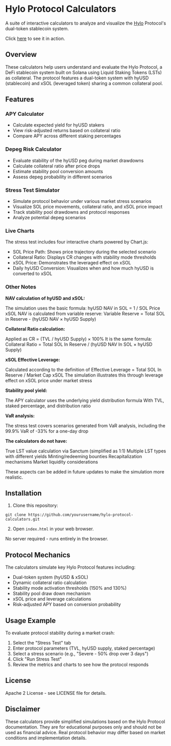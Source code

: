 # Hylo Protocol Calculators

A suite of interactive calculators to analyze and visualize the [Hylo](https://docs.hylo.so/introduction) Protocol's dual-token stablecoin system.

Click [here](https://wkennedy.github.io/HiLo-Tools/) to see it in action.

## Overview

These calculators help users understand and evaluate the Hylo Protocol, a DeFi stablecoin system built on Solana using Liquid Staking Tokens (LSTs) as collateral. The protocol features a dual-token system with hyUSD (stablecoin) and xSOL (leveraged token) sharing a common collateral pool.

## Features

### APY Calculator
- Calculate expected yield for hyUSD stakers
- View risk-adjusted returns based on collateral ratio
- Compare APY across different staking percentages

### Depeg Risk Calculator
- Evaluate stability of the hyUSD peg during market drawdowns
- Calculate collateral ratio after price drops
- Estimate stability pool conversion amounts
- Assess depeg probability in different scenarios

### Stress Test Simulator
- Simulate protocol behavior under various market stress scenarios
- Visualize SOL price movements, collateral ratio, and xSOL price impact
- Track stability pool drawdowns and protocol responses
- Analyze potential depeg scenarios

### Live Charts

The stress test includes four interactive charts powered by Chart.js:
- SOL Price Path: Shows price trajectory during the selected scenario
- Collateral Ratio: Displays CR changes with stability mode thresholds
- xSOL Price: Demonstrates the leveraged effect on xSOL
- Daily hyUSD Conversion: Visualizes when and how much hyUSD is converted to xSOL


### Other Notes

**NAV calculation of hyUSD and xSOL:**

The simulation uses the basic formula: hyUSD NAV in SOL = 1 / SOL Price
xSOL NAV is calculated from variable reserve: Variable Reserve = Total SOL in Reserve - (hyUSD NAV × hyUSD Supply)

**Collateral Ratio calculation:**

Applied as CR = (TVL / hyUSD Supply) × 100%
It is the same formula: Collateral Ratio = Total SOL In Reserve / (hyUSD NAV In SOL × hyUSD Supply)

**xSOL Effective Leverage:**

Calculated according to the definition of Effective Leverage = Total SOL In Reserve / Market Cap xSOL
The simulation illustrates this through leverage effect on xSOL price under market stress

**Stability pool yield:**

The APY calculator uses the underlying yield distribution formula
With TVL, staked percentage, and distribution ratio

**VaR analysis:**

The stress test covers scenarios generated from VaR analysis, including the 99.9% VaR of -33% for a one-day drop

**The calculators do not have:**

True LST value calculation via Sanctum (simplified as 1:1)
Multiple LST types with different yields
Minting/redeeming bounties
Recapitalization mechanisms
Market liquidity considerations

These aspects can be added in future updates to make the simulation more realistic.

## Installation

1. Clone this repository:
```
git clone https://github.com/yourusername/hylo-protocol-calculators.git
```

2. Open `index.html` in your web browser.

No server required - runs entirely in the browser.

## Protocol Mechanics

The calculators simulate key Hylo Protocol features including:

- Dual-token system (hyUSD & xSOL)
- Dynamic collateral ratio calculation
- Stability mode activation thresholds (150% and 130%)
- Stability pool draw down mechanism
- xSOL price and leverage calculations
- Risk-adjusted APY based on conversion probability

## Usage Example

To evaluate protocol stability during a market crash:

1. Select the "Stress Test" tab
2. Enter protocol parameters (TVL, hyUSD supply, staked percentage)
3. Select a stress scenario (e.g., "Severe - 50% drop over 3 days")
4. Click "Run Stress Test"
5. Review the metrics and charts to see how the protocol responds

## License

Apache 2 License - see LICENSE file for details.

## Disclaimer

These calculators provide simplified simulations based on the Hylo Protocol documentation. They are for educational purposes only and should not be used as financial advice. Real protocol behavior may differ based on market conditions and implementation details.